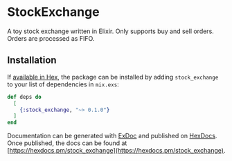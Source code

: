# StockExchange

A toy stock exchange written in Elixir. Only supports buy and sell orders. Orders are processed as FIFO.

## Installation

If [available in Hex](https://hex.pm/docs/publish), the package can be installed
by adding `stock_exchange` to your list of dependencies in `mix.exs`:

```elixir
def deps do
  [
    {:stock_exchange, "~> 0.1.0"}
  ]
end
```

Documentation can be generated with [ExDoc](https://github.com/elixir-lang/ex_doc)
and published on [HexDocs](https://hexdocs.pm). Once published, the docs can
be found at [https://hexdocs.pm/stock_exchange](https://hexdocs.pm/stock_exchange).

